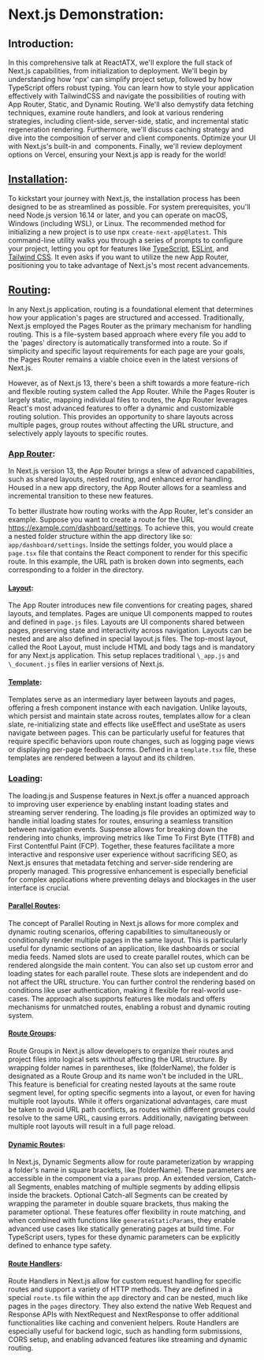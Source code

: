 # Next.js Demonstration:

## Introduction:

In this comprehensive talk at ReactATX, we'll explore the full stack of Next.js capabilities, from initialization to deployment. We'll begin by understanding how 'npx' can simplify project setup, followed by how TypeScript offers robust typing. You can learn how to style your application effectively with TailwindCSS and navigate the possibilities of routing with App Router, Static, and Dynamic Routing. We'll also demystify data fetching techniques, examine route handlers, and look at various rendering strategies, including client-side, server-side, static, and incremental static regeneration rendering. Furthermore, we'll discuss caching strategy and dive into the composition of server and client components. Optimize your UI with Next.js's built-in <Link> and <Image> components. Finally, we'll review deployment options on Vercel, ensuring your Next.js app is ready for the world!

## [Installation](https://nextjs.org/docs/getting-started/installation):

To kickstart your journey with Next.js, the installation process has been designed to be as streamlined as possible. For system prerequisites, you'll need Node.js version 16.14 or later, and you can operate on macOS, Windows (including WSL), or Linux. The recommended method for initializing a new project is to use npx `create-next-app@latest`. This command-line utility walks you through a series of prompts to configure your project, letting you opt for features like [TypeScript](https://nextjs.org/docs/app/building-your-application/configuring/typescript), [ESLint](https://nextjs.org/docs/app/building-your-application/configuring/eslint), and [Tailwind CSS](https://nextjs.org/docs/app/building-your-application/styling/tailwind-css). It even asks if you want to utilize the new App Router, positioning you to take advantage of Next.js's most recent advancements.

## [Routing](https://nextjs.org/docs/app/building-your-application/routing):

In any Next.js application, routing is a foundational element that determines how your application's pages are structured and accessed. Traditionally, Next.js employed the Pages Router as the primary mechanism for handling routing. This is a file-system based approach where every file you add to the 'pages' directory is automatically transformed into a route. So if simplicity and specific layout requirements for each page are your goals, the Pages Router remains a viable choice even in the latest versions of Next.js.

However, as of Next.js 13, there's been a shift towards a more feature-rich and flexible routing system called the App Router. While the Pages Router is largely static, mapping individual files to routes, the App Router leverages React's most advanced features to offer a dynamic and customizable routing solution. This provides an opportunity to share layouts across multiple pages, group routes without affecting the URL structure, and selectively apply layouts to specific routes.

### [App Router](https://nextjs.org/docs/app/building-your-application/routing):

In Next.js version 13, the App Router brings a slew of advanced capabilities, such as shared layouts, nested routing, and enhanced error handling. Housed in a new app directory, the App Router allows for a seamless and incremental transition to these new features.

To better illustrate how routing works with the App Router, let's consider an example. Suppose you want to create a route for the URL https://example.com/dashboard/settings. To achieve this, you would create a nested folder structure within the app directory like so: `app/dashboard/settings`. Inside the settings folder, you would place a `page.tsx` file that contains the React component to render for this specific route. In this example, the URL path is broken down into segments, each corresponding to a folder in the directory.

#### [Layout](https://nextjs.org/docs/app/building-your-application/routing/pages-and-layouts#layouts):

The App Router introduces new file conventions for creating pages, shared layouts, and templates. Pages are unique UI components mapped to routes and defined in `page.js` files. Layouts are UI components shared between pages, preserving state and interactivity across navigation. Layouts can be nested and are also defined in special layout.js files. The top-most layout, called the Root Layout, must include HTML and body tags and is mandatory for any Next.js application. This setup replaces traditional `\_app.js` and `\_document.js` files in earlier versions of Next.js.

#### [Template](https://nextjs.org/docs/app/building-your-application/routing/pages-and-layouts#templates):

Templates serve as an intermediary layer between layouts and pages, offering a fresh component instance with each navigation. Unlike layouts, which persist and maintain state across routes, templates allow for a clean slate, re-initializing state and effects like useEffect and useState as users navigate between pages. This can be particularly useful for features that require specific behaviors upon route changes, such as logging page views or displaying per-page feedback forms. Defined in a `template.tsx` file, these templates are rendered between a layout and its children.

### [Loading](https://nextjs.org/docs/app/building-your-application/routing/loading-ui-and-streaming):

The loading.js and Suspense features in Next.js offer a nuanced approach to improving user experience by enabling instant loading states and streaming server rendering. The loading.js file provides an optimized way to handle initial loading states for routes, ensuring a seamless transition between navigation events. Suspense allows for breaking down the rendering into chunks, improving metrics like Time To First Byte (TTFB) and First Contentful Paint (FCP). Together, these features facilitate a more interactive and responsive user experience without sacrificing SEO, as Next.js ensures that metadata fetching and server-side rendering are properly managed. This progressive enhancement is especially beneficial for complex applications where preventing delays and blockages in the user interface is crucial.

#### [Parallel Routes](https://nextjs.org/docs/app/building-your-application/routing/parallel-routes):

The concept of Parallel Routing in Next.js allows for more complex and dynamic routing scenarios, offering capabilities to simultaneously or conditionally render multiple pages in the same layout. This is particularly useful for dynamic sections of an application, like dashboards or social media feeds. Named slots are used to create parallel routes, which can be rendered alongside the main content. You can also set up custom error and loading states for each parallel route. These slots are independent and do not affect the URL structure. You can further control the rendering based on conditions like user authentication, making it flexible for real-world use-cases. The approach also supports features like modals and offers mechanisms for unmatched routes, enabling a robust and dynamic routing system.

#### [Route Groups](https://nextjs.org/docs/app/building-your-application/routing/route-groups):

Route Groups in Next.js allow developers to organize their routes and project files into logical sets without affecting the URL structure. By wrapping folder names in parentheses, like \(folderName\), the folder is designated as a Route Group and its name won't be included in the URL. This feature is beneficial for creating nested layouts at the same route segment level, for opting specific segments into a layout, or even for having multiple root layouts. While it offers organizational advantages, care must be taken to avoid URL path conflicts, as routes within different groups could resolve to the same URL, causing errors. Additionally, navigating between multiple root layouts will result in a full page reload.

#### [Dynamic Routes](https://nextjs.org/docs/app/building-your-application/routing/dynamic-routes):

In Next.js, Dynamic Segments allow for route parameterization by wrapping a folder's name in square brackets, like \[folderName\]. These parameters are accessible in the component via a `params` prop. An extended version, Catch-all Segments, enables matching of multiple segments by adding ellipsis inside the brackets. Optional Catch-all Segments can be created by wrapping the parameter in double square brackets, thus making the parameter optional. These features offer flexibility in route matching, and when combined with functions like `generateStaticParams`, they enable advanced use cases like statically generating pages at build time. For TypeScript users, types for these dynamic parameters can be explicitly defined to enhance type safety.

#### [Route Handlers](https://nextjs.org/docs/app/building-your-application/routing/route-handlers):

Route Handlers in Next.js allow for custom request handling for specific routes and support a variety of HTTP methods. They are defined in a special `route.ts` file within the `app` directory and can be nested, much like pages in the `pages` directory. They also extend the native Web Request and Response APIs with NextRequest and NextResponse to offer additional functionalities like caching and convenient helpers. Route Handlers are especially useful for backend logic, such as handling form submissions, CORS setup, and enabling advanced features like streaming and dynamic routing.
